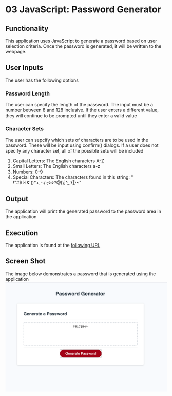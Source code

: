 # 03 JavaScript: Password Generator

## Functionality
This application uses JavaScript to generate a password based on user selection criteria. Once the password is generated, it will be written to the webpage. 

## User Inputs
The user has the following options

### Password Length 
The user can specify the length of the password. The input must be a number between 8 and 128 inclusive. If the user enters a different value, they will continue to be prompted until they enter a valid value

### Character Sets
The user can sepcify which sets of characters are to be used in the password. These will be input using confirm() dialogs. If a user does not specify any character set, all of the possible sets will be included 

1. Capital Letters: The English characters A-Z 
2. Small Letters: The English characters a-z
3. Numbers: 0-9
4. Special Characters: The characters found in this string: " !"#$%&'()*+,-./:;<=>?@[\\]^_`{|}~"

## Output 
The application will print the generated password to the password area in the application

## Execution 
The application is found at the [following URL](https://rashir01.github.io/passwordGenerator/) 

## Screen Shot
The image below demonstrates a password that is generated using the application
![password demo](./assets/images/passwordGen.png)